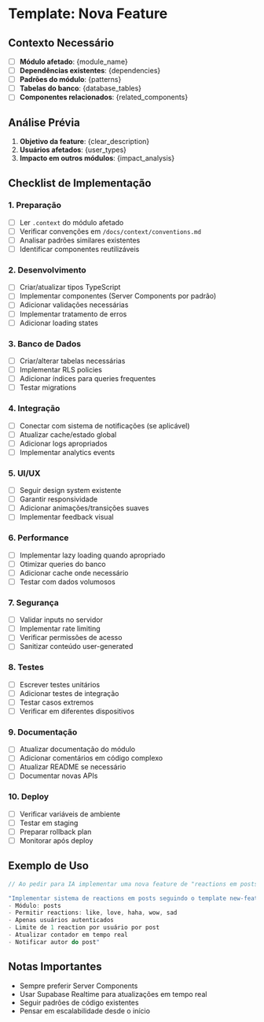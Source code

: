 # Template: Nova Feature

## Contexto Necessário
- [ ] **Módulo afetado**: {module_name}
- [ ] **Dependências existentes**: {dependencies}
- [ ] **Padrões do módulo**: {patterns}
- [ ] **Tabelas do banco**: {database_tables}
- [ ] **Componentes relacionados**: {related_components}

## Análise Prévia
1. **Objetivo da feature**: {clear_description}
2. **Usuários afetados**: {user_types}
3. **Impacto em outros módulos**: {impact_analysis}

## Checklist de Implementação

### 1. Preparação
- [ ] Ler `.context` do módulo afetado
- [ ] Verificar convenções em `/docs/context/conventions.md`
- [ ] Analisar padrões similares existentes
- [ ] Identificar componentes reutilizáveis

### 2. Desenvolvimento
- [ ] Criar/atualizar tipos TypeScript
- [ ] Implementar componentes (Server Components por padrão)
- [ ] Adicionar validações necessárias
- [ ] Implementar tratamento de erros
- [ ] Adicionar loading states

### 3. Banco de Dados
- [ ] Criar/alterar tabelas necessárias
- [ ] Implementar RLS policies
- [ ] Adicionar índices para queries frequentes
- [ ] Testar migrations

### 4. Integração
- [ ] Conectar com sistema de notificações (se aplicável)
- [ ] Atualizar cache/estado global
- [ ] Adicionar logs apropriados
- [ ] Implementar analytics events

### 5. UI/UX
- [ ] Seguir design system existente
- [ ] Garantir responsividade
- [ ] Adicionar animações/transições suaves
- [ ] Implementar feedback visual

### 6. Performance
- [ ] Implementar lazy loading quando apropriado
- [ ] Otimizar queries do banco
- [ ] Adicionar cache onde necessário
- [ ] Testar com dados volumosos

### 7. Segurança
- [ ] Validar inputs no servidor
- [ ] Implementar rate limiting
- [ ] Verificar permissões de acesso
- [ ] Sanitizar conteúdo user-generated

### 8. Testes
- [ ] Escrever testes unitários
- [ ] Adicionar testes de integração
- [ ] Testar casos extremos
- [ ] Verificar em diferentes dispositivos

### 9. Documentação
- [ ] Atualizar documentação do módulo
- [ ] Adicionar comentários em código complexo
- [ ] Atualizar README se necessário
- [ ] Documentar novas APIs

### 10. Deploy
- [ ] Verificar variáveis de ambiente
- [ ] Testar em staging
- [ ] Preparar rollback plan
- [ ] Monitorar após deploy

## Exemplo de Uso

```typescript
// Ao pedir para IA implementar uma nova feature de "reactions em posts":

"Implementar sistema de reactions em posts seguindo o template new-feature.md:
- Módulo: posts
- Permitir reactions: like, love, haha, wow, sad
- Apenas usuários autenticados
- Limite de 1 reaction por usuário por post
- Atualizar contador em tempo real
- Notificar autor do post"
```

## Notas Importantes
- Sempre preferir Server Components
- Usar Supabase Realtime para atualizações em tempo real
- Seguir padrões de código existentes
- Pensar em escalabilidade desde o início